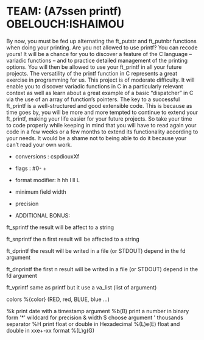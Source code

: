 # TEAM: (A7ssen printf)			OBELOUCH:ISHAIMOU

By now, you must be fed up alternating the ft_putstr and ft_putnbr functions when doing your printing. Are you not allowed to use printf? You can recode yours! It will be a chance for you to discover a feature of the C language – variadic functions – and to practice detailed management of the printing options. You will then be allowed to use your ft_printf in all your future projects.
The versatility of the printf function in C represents a great exercise in programming for us. This project is of moderate difficulty. It will enable you to discover variadic functions in C in a particularly relevant context as well as learn about a great example of a basic “dispatcher” in C via the use of an array of function’s pointers.
The key to a successful ft_printf is a well-structured and good extensible code. This is because as time goes by, you will be more and more tempted to continue to extend your ft_printf, making your life easier for your future projects. So take your time to code properly while keeping in mind that you will have to read again your code in a few weeks or a few months to extend its functionality according to your needs. It would be a shame not to being able to do it because your can’t read your own work.

* conversions	:			cspdiouxXf
* flags			:			#0- +
* format modifier:			h hh l ll L
* minimum field width
* precision

* ADDITIONAL BONUS:

ft_sprintf   the result will be affect to a string

ft_snprintf  the n first result will be affected to a string

ft_dprintf   the result will be writed in a file (or STDOUT) depend in the fd argument

ft_dnprintf  the first n result will be writed in a file (or STDOUT) depend in the fd argument

ft_vprintf	same as printf but it use a va_list (list of argument)

colors		%{color}	(RED, red, BLUE, blue ...)

%k			print date with a timestamp argument
%b(B)		print a number in binary form
'*'			wildcard for precision & width
$			choose argument
'			thousands separator
%H			print float or double in Hexadecimal
%(L)e(E)	float and double in xxe+-xx format
%(L)g(G)	

